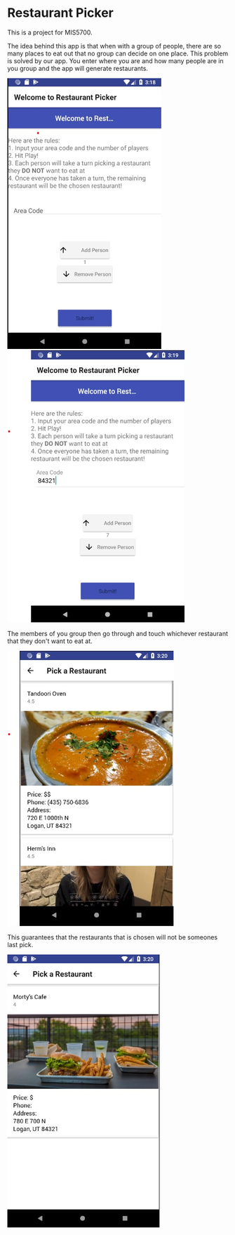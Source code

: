 # Restaurant Picker

This is a project for MIS5700.

The idea behind this app is that when with a group of people, there are so many places to eat out that no group can decide on one place.
This problem is solved by our app. You enter where you are and how many people are in you group and the app will generate restaurants.

![Image1](images/avdss1.jpg)
![Image1](images/avdss2.jpg)

The members of you group then go through and touch whichever restaurant that they don't want to eat at.

![Image1](images/avdss3.jpg)

This guarantees that the restaurants that is chosen will not be someones last pick.

![Image1](images/avdss4.jpg)
